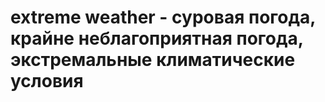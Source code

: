 # extreme weather - суровая погода, крайне неблагоприятная погода, экстремальные климатические условия
